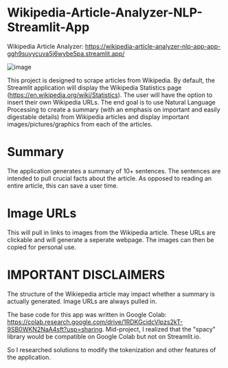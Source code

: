 # Wikipedia-Article-Analyzer-NLP-Streamlit-App
Wikipedia Article Analyzer: https://wikipedia-article-analyzer-nlp-app-app-ggh9suyycuva5j6wybe5pa.streamlit.app/

![image](https://github.com/Tyriek-cloud/Wikipedia-Article-Analyzer-NLP-Streamlit-App/assets/62261407/de187679-b57b-4faa-9928-f4e316a25652)

This project is designed to scrape articles from Wikipedia. By default, the Streamlit application will display the Wikipedia Statistics page (https://en.wikipedia.org/wiki/Statistics). The user will have the option to insert their own Wikipedia URLs. The end goal is to use Natural Language Processing to create a summary (with an emphasis on important and easily digestable details) from Wikipedia articles and display important images/pictures/graphics from each of the articles.

# Summary

The application generates a summary of 10+ sentences. The sentences are intended to pull crucial facts about the article. As opposed to reading an entire article, this can save a user time.

# Image URLs

This will pull in links to images from the Wikipedia article. These URLs are clickable and will generate a seperate webpage. The images can then be copied for personal use.

# IMPORTANT DISCLAIMERS

The structure of the Wikiepedia article may impact whether a summary is actually generated. Image URLs are always pulled in.

The base code for this app was written in Google Colab: https://colab.research.google.com/drive/1RDKGcidcVlpzs2kT-9SB0WKN2NaA4sft?usp=sharing. Mid-project, I realized that the "spacy" library would be compatible on Google Colab but not on Streamlit.io.

So I researched solutions to modify the tokenization and other features of the application.
